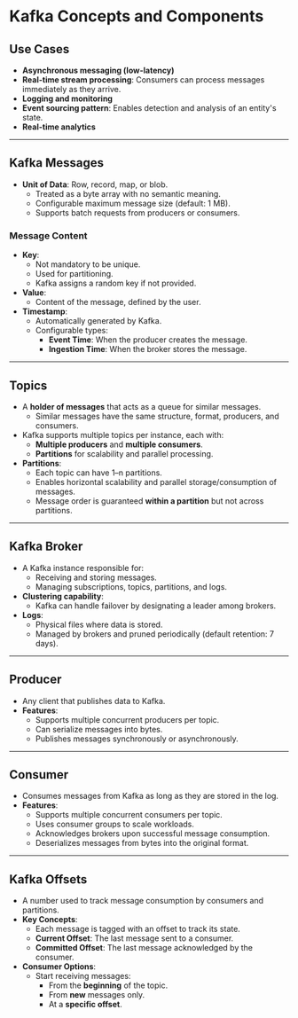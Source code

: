 # Kafka Concepts and Components

## Use Cases
- **Asynchronous messaging (low-latency)**  
- **Real-time stream processing**: Consumers can process messages immediately as they arrive.  
- **Logging and monitoring**  
- **Event sourcing pattern**: Enables detection and analysis of an entity's state.  
- **Real-time analytics**

---

## Kafka Messages
- **Unit of Data**: Row, record, map, or blob.  
  - Treated as a byte array with no semantic meaning.  
  - Configurable maximum message size (default: 1 MB).  
  - Supports batch requests from producers or consumers.
  
### Message Content
- **Key**:  
  - Not mandatory to be unique.  
  - Used for partitioning.  
  - Kafka assigns a random key if not provided.
- **Value**:  
  - Content of the message, defined by the user.
- **Timestamp**:  
  - Automatically generated by Kafka.  
  - Configurable types:  
    - **Event Time**: When the producer creates the message.  
    - **Ingestion Time**: When the broker stores the message.

---

## Topics
- A **holder of messages** that acts as a queue for similar messages.  
  - Similar messages have the same structure, format, producers, and consumers.
- Kafka supports multiple topics per instance, each with:  
  - **Multiple producers** and **multiple consumers**.
  - **Partitions** for scalability and parallel processing.  
- **Partitions**:
  - Each topic can have 1–n partitions.  
  - Enables horizontal scalability and parallel storage/consumption of messages.  
  - Message order is guaranteed **within a partition** but not across partitions.

---

## Kafka Broker
- A Kafka instance responsible for:  
  - Receiving and storing messages.  
  - Managing subscriptions, topics, partitions, and logs.  
- **Clustering capability**:  
  - Kafka can handle failover by designating a leader among brokers.
- **Logs**:  
  - Physical files where data is stored.  
  - Managed by brokers and pruned periodically (default retention: 7 days).

---

## Producer
- Any client that publishes data to Kafka.
- **Features**:
  - Supports multiple concurrent producers per topic.
  - Can serialize messages into bytes.
  - Publishes messages synchronously or asynchronously.

---

## Consumer
- Consumes messages from Kafka as long as they are stored in the log.  
- **Features**:
  - Supports multiple concurrent consumers per topic.  
  - Uses consumer groups to scale workloads.  
  - Acknowledges brokers upon successful message consumption.  
  - Deserializes messages from bytes into the original format.

---

## Kafka Offsets
- A number used to track message consumption by consumers and partitions.
- **Key Concepts**:
  - Each message is tagged with an offset to track its state.  
  - **Current Offset**: The last message sent to a consumer.  
  - **Committed Offset**: The last message acknowledged by the consumer.
- **Consumer Options**:
  - Start receiving messages:  
    - From the **beginning** of the topic.  
    - From **new** messages only.  
    - At a **specific offset**.
